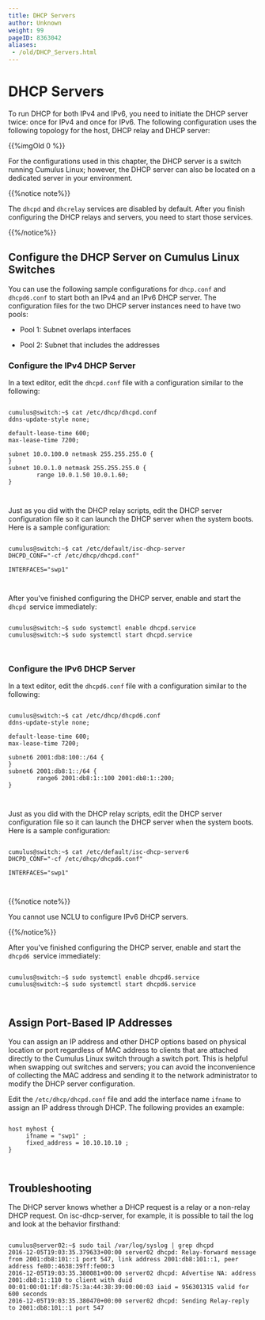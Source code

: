 ```yaml
---
title: DHCP Servers
author: Unknown
weight: 99
pageID: 8363042
aliases:
 - /old/DHCP_Servers.html
---
```

# DHCP Servers

To run DHCP for both IPv4 and IPv6, you need to initiate the DHCP server
twice: once for IPv4 and once for IPv6. The following configuration uses
the following topology for the host, DHCP relay and DHCP server:

{{%imgOld 0 %}}

For the configurations used in this chapter, the DHCP server is a switch
running Cumulus Linux; however, the DHCP server can also be located on a
dedicated server in your environment.

{{%notice note%}}

The `dhcpd` and `dhcrelay` services are disabled by default. After you
finish configuring the DHCP relays and servers, you need to start those
services.

{{%/notice%}}

## Configure the DHCP Server on Cumulus Linux Switches

You can use the following sample configurations for `dhcp.conf` and
`dhcpd6.conf` to start both an IPv4 and an IPv6 DHCP server. The
configuration files for the two DHCP server instances need to have two
pools:

  - Pool 1: Subnet overlaps interfaces

  - Pool 2: Subnet that includes the addresses

### Configure the IPv4 DHCP Server

In a text editor, edit the `dhcpd.conf` file with a configuration
similar to the following:

``` 
                   
cumulus@switch:~$ cat /etc/dhcp/dhcpd.conf
ddns-update-style none;
 
default-lease-time 600;
max-lease-time 7200;
 
subnet 10.0.100.0 netmask 255.255.255.0 {
}
subnet 10.0.1.0 netmask 255.255.255.0 {
        range 10.0.1.50 10.0.1.60;
}
   
    
```

Just as you did with the DHCP relay scripts, edit the DHCP server
configuration file so it can launch the DHCP server when the system
boots. Here is a sample configuration:

``` 
                   
cumulus@switch:~$ cat /etc/default/isc-dhcp-server
DHCPD_CONF="-cf /etc/dhcp/dhcpd.conf"
 
INTERFACES="swp1"
   
    
```

After you've finished configuring the DHCP server, enable and start the
` dhcpd  `service immediately:

``` 
                   
cumulus@switch:~$ sudo systemctl enable dhcpd.service
cumulus@switch:~$ sudo systemctl start dhcpd.service
   
    
```

### Configure the IPv6 DHCP Server

In a text editor, edit the `dhcpd6.conf` file with a configuration
similar to the following:

``` 
                   
cumulus@switch:~$ cat /etc/dhcp/dhcpd6.conf
ddns-update-style none;
 
default-lease-time 600;
max-lease-time 7200;
 
subnet6 2001:db8:100::/64 {
}
subnet6 2001:db8:1::/64 {
        range6 2001:db8:1::100 2001:db8:1::200;
}
   
    
```

Just as you did with the DHCP relay scripts, edit the DHCP server
configuration file so it can launch the DHCP server when the system
boots. Here is a sample configuration:

``` 
                   
cumulus@switch:~$ cat /etc/default/isc-dhcp-server6
DHCPD_CONF="-cf /etc/dhcp/dhcpd6.conf"
 
INTERFACES="swp1"
   
    
```

{{%notice note%}}

You cannot use NCLU to configure IPv6 DHCP servers.

{{%/notice%}}

After you've finished configuring the DHCP server, enable and start the
` dhcpd6  `service immediately:

``` 
                   
cumulus@switch:~$ sudo systemctl enable dhcpd6.service
cumulus@switch:~$ sudo systemctl start dhcpd6.service
   
    
```

## Assign Port-Based IP Addresses

You can assign an IP address and other DHCP options based on physical
location or port regardless of MAC address to clients that are attached
directly to the Cumulus Linux switch through a switch port. This is
helpful when swapping out switches and servers; you can avoid the
inconvenience of collecting the MAC address and sending it to the
network administrator to modify the DHCP server configuration.

Edit the `/etc/dhcp/dhcpd.conf` file and add the interface name `ifname`
to assign an IP address through DHCP. The following provides an example:

``` 
                   
host myhost {
     ifname = "swp1" ;
     fixed_address = 10.10.10.10 ;
}
   
    
```

## Troubleshooting

The DHCP server knows whether a DHCP request is a relay or a non-relay
DHCP request. On isc-dhcp-server, for example, it is possible to tail
the log and look at the behavior firsthand:

``` 
                   
cumulus@server02:~$ sudo tail /var/log/syslog | grep dhcpd
2016-12-05T19:03:35.379633+00:00 server02 dhcpd: Relay-forward message from 2001:db8:101::1 port 547, link address 2001:db8:101::1, peer address fe80::4638:39ff:fe00:3
2016-12-05T19:03:35.380081+00:00 server02 dhcpd: Advertise NA: address 2001:db8:1::110 to client with duid 00:01:00:01:1f:d8:75:3a:44:38:39:00:00:03 iaid = 956301315 valid for 600 seconds
2016-12-05T19:03:35.380470+00:00 server02 dhcpd: Sending Relay-reply to 2001:db8:101::1 port 547
   
    
```
